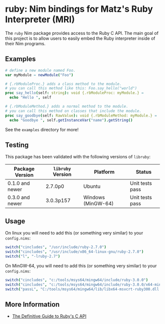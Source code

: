 # ruby: Nim bindings for Matz's Ruby Interpreter (MRI)

The `ruby` Nim package provides access to the Ruby C API. The main goal of this project is to allow users to easily embed the Ruby interpreter inside of their Nim programs.

## Examples

```nim
# define a new module named Foo.
var myModule = newModule("Foo")

# {.rbModuleProc.} adds a class method to the module.
# you can call this method like this: Foo.say_hello("world")
proc say_hello(self: string): void {.rbModuleProc: myModule.} =
  echo "Hello ", self

# {.rbModuleMethod.} adds a normal method to the module.
# you can call this method on classes that include the module.
proc say_goodbye(self: RawValue): void {.rbModuleMethod: myModule.} =
  echo "Goodbye ", self.getInstanceVar("name").getString()
```

See the `examples` directory for more!

## Testing

This package has been validated with the following versions of `libruby`:

| Package Version  | `libruby` Version | Platform              | Status          |
|------------------|-------------------|-----------------------|-----------------|
| 0.1.0 and newer  | 2.7.0p0           | Ubuntu                | Unit tests pass |
| 0.3.0 and newer  | 3.0.3p157         | Windows (MinGW-64)    | Unit tests pass |

## Usage

On linux you will need to add this (or something very similar) to your `config.nims`:

```nim
switch("cincludes", "/usr/include/ruby-2.7.0")
switch("cincludes", "/usr/include/x86_64-linux-gnu/ruby-2.7.0")
switch("l", "-lruby-2.7")
```

On MinGW-64, you will need to add this (or something very similar) to your `config.nims`:

```nim
switch("cincludes", "c:/tools/msys64/mingw64/include/ruby-3.0.0")
switch("cincludes", "c:/tools/msys64/mingw64/include/ruby-3.0.0/x64-mingw32")
switch("passL", "C:/tools/msys64/mingw64/lib/libx64-msvcrt-ruby300.dll.a")
```

## More Information

- [The Definitive Guide to Ruby's C API](https://silverhammermba.github.io/emberb/c/)
